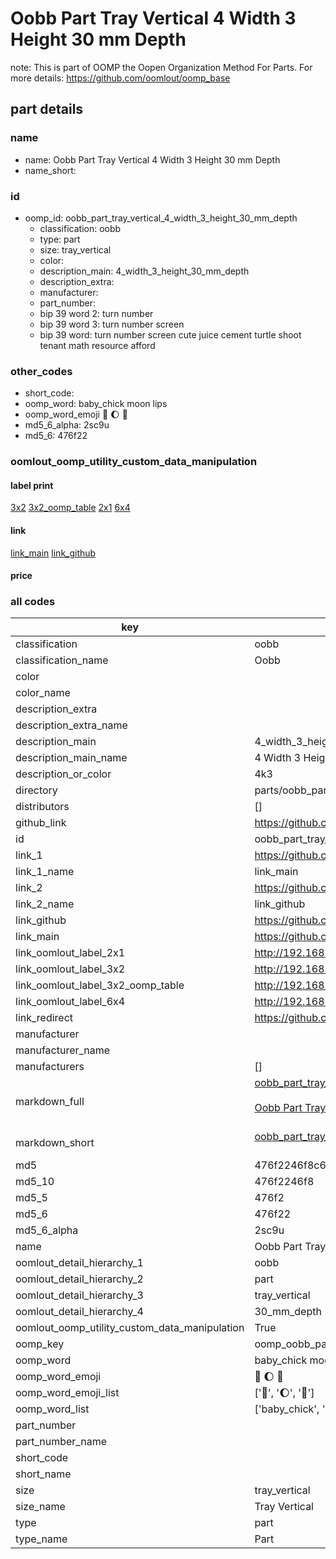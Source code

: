# Oobb Part Tray Vertical 4 Width 3 Height 30 mm Depth  

note: This is part of OOMP the Oopen Organization Method For Parts. For more details: https://github.com/oomlout/oomp_base

##  part details
  







### name
* name: Oobb Part Tray Vertical 4 Width 3 Height 30 mm Depth
* name_short: 
### id
* oomp_id: oobb_part_tray_vertical_4_width_3_height_30_mm_depth
  * classification: oobb
  * type: part
  * size: tray_vertical
  * color: 
  * description_main: 4_width_3_height_30_mm_depth
  * description_extra: 
  * manufacturer: 
  * part_number: 
  * bip 39 word 2: turn number
  * bip 39 word 3: turn number screen
  * bip 39 word: turn number screen cute juice cement turtle shoot tenant math resource afford

### other_codes
* short_code: 
* oomp_word: baby_chick moon lips
* oomp_word_emoji :baby_chick: :moon: :lips:
* md5_6_alpha: 2sc9u
* md5_6: 476f22






### oomlout_oomp_utility_custom_data_manipulation
#### label print
[3x2](http://192.168.1.245:1112/?label=oomp%202sc9u)
[3x2_oomp_table](http://192.168.1.108:1112/?label=oomp%202sc9u)
[2x1](http://192.168.1.242:1112/?label=oomp%202sc9u)
[6x4](http://192.168.1.55:1112/?label=oomp%202sc9u)    

#### link

[link_main](https://github.com/oomlout/oomlout_oomp_version_1_messy/tree/main/parts/oobb_part_tray_vertical_4_width_3_height_30_mm_depth) [link_github](https://github.com/oomlout/oomlout_oomp_version_1_messy/tree/main/parts/oobb_part_tray_vertical_4_width_3_height_30_mm_depth)                             

#### price







### all codes 
| key | value |  
| --- | --- |  
| classification | oobb |  
| classification_name | Oobb |  
| color |  |  
| color_name |  |  
| description_extra |  |  
| description_extra_name |  |  
| description_main | 4_width_3_height_30_mm_depth |  
| description_main_name | 4 Width 3 Height 30 mm Depth |  
| description_or_color | 4k3 |  
| directory | parts/oobb_part_tray_vertical_4_width_3_height_30_mm_depth |  
| distributors | [] |  
| github_link | https://github.com/oomlout/oomlout_oomp_part_src/tree/main/parts/oobb_part_tray_vertical_4_width_3_height_30_mm_depth |  
| id | oobb_part_tray_vertical_4_width_3_height_30_mm_depth |  
| link_1 | https://github.com/oomlout/oomlout_oomp_version_1_messy/tree/main/parts/oobb_part_tray_vertical_4_width_3_height_30_mm_depth |  
| link_1_name | link_main |  
| link_2 | https://github.com/oomlout/oomlout_oomp_version_1_messy/tree/main/parts/oobb_part_tray_vertical_4_width_3_height_30_mm_depth |  
| link_2_name | link_github |  
| link_github | https://github.com/oomlout/oomlout_oomp_version_1_messy/tree/main/parts/oobb_part_tray_vertical_4_width_3_height_30_mm_depth |  
| link_main | https://github.com/oomlout/oomlout_oomp_version_1_messy/tree/main/parts/oobb_part_tray_vertical_4_width_3_height_30_mm_depth |  
| link_oomlout_label_2x1 | http://192.168.1.242:1112/?label=oomp%202sc9u |  
| link_oomlout_label_3x2 | http://192.168.1.245:1112/?label=oomp%202sc9u |  
| link_oomlout_label_3x2_oomp_table | http://192.168.1.108:1112/?label=oomp%202sc9u |  
| link_oomlout_label_6x4 | http://192.168.1.55:1112/?label=oomp%202sc9u |  
| link_redirect | https://github.com/oomlout/oomlout_oomp_version_1_messy/tree/main/parts/oobb_part_tray_vertical_4_width_3_height_30_mm_depth |  
| manufacturer |  |  
| manufacturer_name |  |  
| manufacturers | [] |  
| markdown_full | [oobb_part_tray_vertical_4_width_3_height_30_mm_depth](none)<br>[](none)<br>[Oobb Part Tray Vertical 4 Width 3 Height 30 Mm Depth](none)<br><br> |  
| markdown_short | [oobb_part_tray_vertical_4_width_3_height_30_mm_depth](none)<br><br> |  
| md5 | 476f2246f8c69d5c94bc636b8325df56 |  
| md5_10 | 476f2246f8 |  
| md5_5 | 476f2 |  
| md5_6 | 476f22 |  
| md5_6_alpha | 2sc9u |  
| name | Oobb Part Tray Vertical 4 Width 3 Height 30 mm Depth |  
| oomlout_detail_hierarchy_1 | oobb |  
| oomlout_detail_hierarchy_2 | part |  
| oomlout_detail_hierarchy_3 | tray_vertical |  
| oomlout_detail_hierarchy_4 | 30_mm_depth |  
| oomlout_oomp_utility_custom_data_manipulation | True |  
| oomp_key | oomp_oobb_part_tray_vertical_4_width_3_height_30_mm_depth |  
| oomp_word | baby_chick moon lips |  
| oomp_word_emoji | :baby_chick: :moon: :lips: |  
| oomp_word_emoji_list | [':baby_chick:', ':moon:', ':lips:'] |  
| oomp_word_list | ['baby_chick', 'moon', 'lips'] |  
| part_number |  |  
| part_number_name |  |  
| short_code |  |  
| short_name |  |  
| size | tray_vertical |  
| size_name | Tray Vertical |  
| type | part |  
| type_name | Part |  
